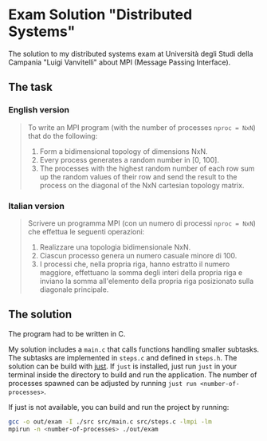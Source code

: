 # Exam Solution "Distributed Systems"

The solution to my distributed systems exam at Università degli Studi della Campania "Luigi Vanvitelli" about MPI (Message Passing Interface).

## The task

### English version
> To write an MPI program (with the number of processes `nproc = NxN`) that do the following:
>  1. Form a bidimensional topology of dimensions NxN.
>  2. Every process generates a random number in [0, 100].
>  3. The processes with the highest random number of each row sum up the random values of their row and send the result to the process on the
>  diagonal of the NxN cartesian topology matrix.
  
### Italian version
> Scrivere un programma MPI (con un numero di processi `nproc = NxN`) che effettua le seguenti operazioni:
>  1. Realizzare una topologia bidimensionale NxN.
>  2. Ciascun processo genera un numero casuale minore di 100.
>  3. I processi che, nella propria riga, hanno estratto il numero maggiore, effettuano la somma degli interi della propria riga e inviano la somma
>  all'elemento della propria riga posizionato sulla diagonale principale.
  
## The solution
  
The program had to be written in C.

My solution includes a `main.c` that calls functions handling smaller subtasks. The subtasks are implemented in `steps.c` and defined in `steps.h`.
The solution can be build with [just](https://github.com/casey/just). If `just` is installed, just run `just` in your terminal inside the directory to
build and run the application. The number of processes spawned can be adjusted by running `just run <number-of-processes>`.

If just is not available, you can build and run the project by running:
```bash
gcc -o out/exam -I ./src src/main.c src/steps.c -lmpi -lm
mpirun -n <number-of-processes> ./out/exam
```

